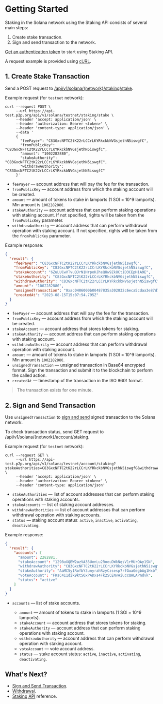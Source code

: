 # Getting Started

Staking in the Solana network using the Staking API consists of several main steps:

1. Create stake transaction.
2. Sign and send transaction to the network.

[Get an authentication token](doc:authentication) to start using Staking API.

A request example is provided using [cURL](https://curl.se/).

## 1. Create Stake Transaction

Send a POST request to [/api/v1/solana/{network}/staking/stake](ref:).

Example request (for `testnet` network):

```curl
curl --request POST \
     --url https://api-test.p2p.org/api/v1/solana/testnet/staking/stake \
     --header 'accept: application/json' \
     --header 'authorization: Bearer <token>' \
     --header 'content-type: application/json' \
     --data '
     {
       "feePayer": "C83GxcNFTC2tK22rLCCrLKYRkckbNVGsjethN5iswgfC",
       "fromPublicKey": "C83GxcNFTC2tK22rLCCrLKYRkckbNVGsjethN5iswgfC",
       "amount": "1002282880",
       "stakeAuthority": "C83GxcNFTC2tK22rLCCrLKYRkckbNVGsjethN5iswgfC",
       "withdrawAuthority": "C83GxcNFTC2tK22rLCCrLKYRkckbNVGsjethN5iswgfC"
     }'
```

- `feePayer` — account address that will pay the fee for the transaction.
- `fromPublicKey` — account address from which the staking account will be created.
- `amount` — amount of tokens to stake in lamports (1 SOl = 10^9 lamports). Min amount is `1002282880`.
- `stakeAuthority` — account address that can perform staking operations with staking account. If not specified, rights will be taken from the `fromPublicKey` parameter.
- `withdrawAuthority` — account address that can perform withdrawal operation with staking account. If not specified, rights will be taken from the `fromPublicKey` parameter.

Example response:

```json
{
  "result": {
    "feePayer": "C83GxcNFTC2tK22rLCCrLKYRkckbNVGsjethN5iswgfC",
    "fromPublicKey": "C83GxcNFTC2tK22rLCCrLKYRkckbNVGsjethN5iswgfC",
    "stakeAccount": "6ZuLUCwVTvuQJrN1HrpoHJheQUw9Zk8CtiD3CEpHiA9E",
    "stakeAuthority": "C83GxcNFTC2tK22rLCCrLKYRkckbNVGsjethN5iswgfC",
    "withdrawAuthority": "C83GxcNFTC2tK22rLCCrLKYRkckbNVGsjethN5iswgfC",
    "amount": "1002282880",
    "unsignedTransaction": "0xac0406000b00487835a302032c6eca5cdaa3e87d7f8e06d10015bf0508b52d301c8991af113d5cf49a53553f",
    "createdAt": "2023-08-15T15:07:54.795Z"
  }
}
```

- `feePayer` — account address that will pay the fee for the transaction.
- `fromPublicKey` — account address from which the staking account will be created.
- `stakeAccount` — account address that stores tokens for staking.
- `stakeAuthority` — account address that can perform staking operations with staking account.
- `withdrawAuthority` — account address that can perform withdrawal operation with staking account.
- `amount` — amount of tokens to stake in lamports (1 SOl = 10^9 lamports). Min amount is `1002282880`.
- `unsignedTransaction` — unsigned transaction in Base64 encrypted format. Sign the transaction and submit it to the blockchain to perform the called action.
- `createdAt` — timestamp of the transaction in the ISO 8601 format.

> The transaction exists for one minute.

## 2. Sign and Send Transaction

Use `unsignedTransaction` to [sign and send](doc:signing-transaction-polkadot) signed transaction to the Solana network.

To check transaction status, send GET request to [/api/v1/solana/{network}/account/staking](ref:).

Example request (for `testnet` network):

```curl
curl --request GET \
     --url https://api-test.p2p.org/api/v1/solana/testnet/account/staking?stakeAuthorities=C83GxcNFTC2tK22rLCCrLKYRkckbNVGsjethN5iswgfC&withdrawAuthorities=C83GxcNFTC2tK22rLCCrLKYRkckbNVGsjethN5iswgfC \
     --header 'accept: application/json' \
     --header 'authorization: Bearer <token>' \
     --header 'content-type: application/json'
```

- `stakeAuthorities` — list of account addresses that can perform staking operations with staking accounts.
- `stakeAccounts` — list of staking account addresses.
- `withdrawAuthorities` — list of account addresses that can perform withdrawal operation with staking accounts.
- `status` — staking account status: `active`, `inactive`, `activating`, `deactivating`.

Example response:

```json
{
  "result": {
    "accounts": [
      "amount": 2282881,
      "stakeAccount": "1298uXQBW2azVA33UonLu2RoouDWkNqsV1rMUrQAy1SN",
      "withdrawAuthority": "C83GxcNFTC2tK22rLCCrLKYRkckbNVGsjethN5iswgfC",
      "stakeAuthority": "AaMC5y1RofbY3unyrahRzyCzsesp7rfGuaGegbAg1Hxb",
      "voteAccount": "FKsC411dik9ktS6xPADxs4Fk2SCENvAiuccQHLAPndvk",
      "status": "active"
    ]
  }
}
```

- `accounts` — list of stake accounts.

   - `amount` — amount of tokens to stake in lamports (1 SOl = 10^9 lamports).
   - `stakeAccount` — account address that stores tokens for staking.
   - `stakeAuthority` — account address that can perform staking operations with staking account.
   - `withdrawAuthority` — account address that can perform withdrawal operation with staking account.
   - `voteAccount` — vote account address.
   - `status` — stake account status: `active`, `inactive`, `activating`, `deactivating`.

## What's Next?

- [Sign and Send Transaction](doc:).
- [Withdrawal](doc:withdrawal-solana).
- [Staking API](ref:solana) reference.